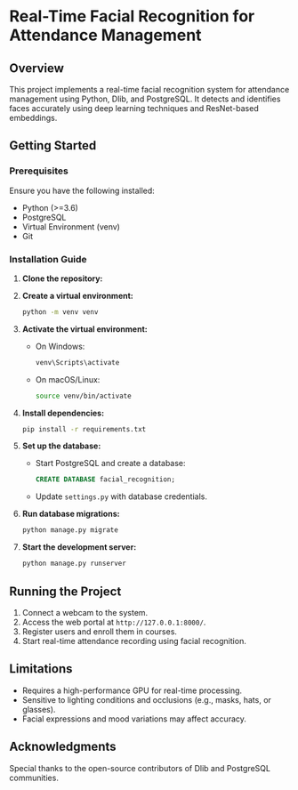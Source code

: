 # Real-Time Facial Recognition for Attendance Management

## Overview
This project implements a real-time facial recognition system for attendance management using Python, Dlib, and PostgreSQL. It detects and identifies faces accurately using deep learning techniques and ResNet-based embeddings.

## Getting Started
### Prerequisites
Ensure you have the following installed:
- Python (>=3.6)
- PostgreSQL
- Virtual Environment (venv)
- Git

### Installation Guide
1. **Clone the repository:**

2. **Create a virtual environment:**
   ```sh
   python -m venv venv
   ```

3. **Activate the virtual environment:**
   - On Windows:
     ```sh
     venv\Scripts\activate
     ```
   - On macOS/Linux:
     ```sh
     source venv/bin/activate
     ```

4. **Install dependencies:**
   ```sh
   pip install -r requirements.txt
   ```

5. **Set up the database:**
   - Start PostgreSQL and create a database:
     ```sql
     CREATE DATABASE facial_recognition;
     ```
   - Update `settings.py` with database credentials.

6. **Run database migrations:**
   ```sh
   python manage.py migrate
   ```

7. **Start the development server:**
   ```sh
   python manage.py runserver
   ```

## Running the Project
1. Connect a webcam to the system.
2. Access the web portal at `http://127.0.0.1:8000/`.
3. Register users and enroll them in courses.
4. Start real-time attendance recording using facial recognition.

## Limitations
- Requires a high-performance GPU for real-time processing.
- Sensitive to lighting conditions and occlusions (e.g., masks, hats, or glasses).
- Facial expressions and mood variations may affect accuracy.

## Acknowledgments
Special thanks to the open-source contributors of Dlib and PostgreSQL communities.

